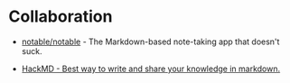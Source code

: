 # Collaboration

- [notable/notable](https://github.com/notable/notable) - The Markdown-based note-taking app that doesn't suck.

- [HackMD - Best way to write and share your knowledge in markdown.](https://hackmd.io)
